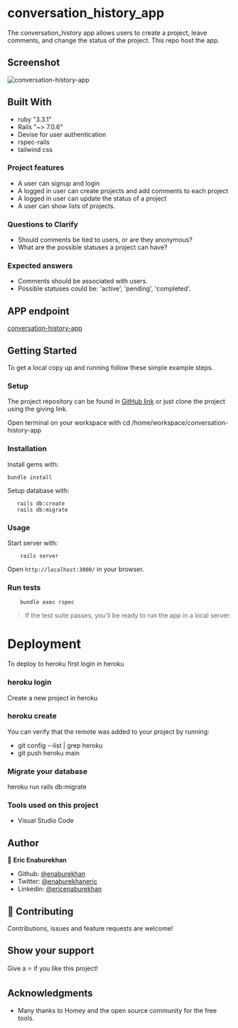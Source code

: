 # conversation_history_app
The conversation_history app allows users to create a project, leave comments, and change the status of the project. This repo host the app. 

## Screenshot

![conversation-history-app](https://github.com/user-attachments/assets/ed60f571-e7f5-4eb2-9674-03ddda53649e)

## Built With

- ruby "3.3.1"
- Rails "~> 7.0.6"
- Devise for user authentication
- rspec-rails
- tailwind css


### Project features

- A user can signup and login
- A logged in user can create projects and add comments to each project
- A logged in user can update the status of a project
- A user can show lists of projects.

### Questions to Clarify

- Should comments be tied to users, or are they anonymous?
- What are the possible statuses a project can have?

### Expected answers

- Comments should be associated with users.
- Possible statuses could be: 'active', 'pending', 'completed'.

## APP endpoint 

[conversation-history-app](https://desolate-bayou-50319-944228cd7202.herokuapp.com/)

## Getting Started

To get a local copy up and running follow these simple example steps.

### Setup   

The project repository can be found in [GitHub link](https://github.com/enaburekhan/conversation_history.git) or just clone the project using the giving link.


Open terminal on your workspace with
cd /home/workspace/conversation-history-app

### Installation

Install gems with:

```
bundle install
```

Setup database with:

```
   rails db:create
   rails db:migrate
```

### Usage   

Start server with:

```
    rails server
```

Open `http://localhost:3000/` in your browser.

### Run tests

```
    bundle exec rspec
```

> If the test suite passes, you'll be ready to run the app in a local server:

# Deployment
To deploy to heroku first login in heroku

### heroku login
Create a new project in heroku

### heroku create
You can verify that the remote was added to your project by running:

 - git config --list | grep heroku 
 - git push heroku main 

### Migrate your database

heroku run rails db:migrate

### Tools used on this project
- Visual Studio Code

## Author

👤 **Eric Enaburekhan**

- Github: [@enaburekhan](https://github.com/enaburekhan)
- Twitter: [@enaburekhaneric](https://twitter.com/enaburekhaneric)
- Linkedin: [@ericenaburekhan](https://www.linkedin.com/in/eric-enaburekhan-801a28100/)


## 🤝 Contributing

Contributions, issues and feature requests are welcome!

## Show your support

Give a ⭐️ if you like this project!

## Acknowledgments

- Many thanks to Homey and the open source community for the free tools.




